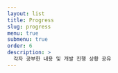```yaml
---
layout: list
title: Progress
slug: progress
menu: true
submenu: true
order: 6
description: >
  각자 공부한 내용 및 개발 진행 상황 공유
---
```

